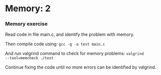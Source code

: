 # Memory: 2
### Memory exercise 

Read code in file main.c, and identify the problem with memory. 

Then compile code using:
<code>gcc -g -o test main.c</code>

And run valgrind command to check for memory problems:
<code>valgrind --tool=memcheck ./test</code>

Continue fixing the code until no more errors can be identified by valgrind.


